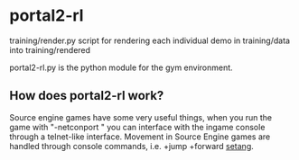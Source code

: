 # portal2-rl

training/render.py script for rendering each individual demo in training/data into training/rendered

portal2-rl.py is the python module for the gym environment.

## How does portal2-rl work?
Source engine games have some very useful things, when you run the game with "-netconport <port>" you can interface with the ingame console through a telnet-like interface. Movement in Source Engine games are handled through console commands, i.e. +jump +forward [setang](https://developer.valvesoftware.com/wiki/Getpos).
